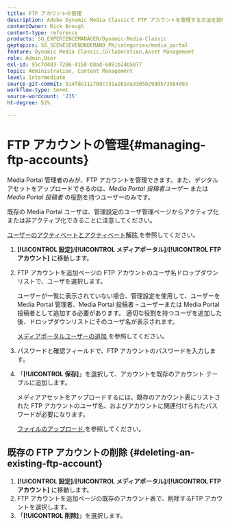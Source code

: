 ```yaml
---
title: FTP アカウントの管理
description: Adobe Dynamic Media Classicで FTP アカウントを管理する方法を説明します。
contentOwner: Rick Brough
content-type: reference
products: SG_EXPERIENCEMANAGER/Dynamic-Media-Classic
geptopics: SG_SCENESEVENONDEMAND_PK/categories/media_portal
feature: Dynamic Media Classic,Collaboration,Asset Management
role: Admin,User
exl-id: 95c7d403-7206-4158-b8ad-6091b24b5077
topic: Administration, Content Management
level: Intermediate
source-git-commit: 914fde11270dc731a261da3305b29dd573584d93
workflow-type: tm+mt
source-wordcount: '235'
ht-degree: 52%

---
```


# FTP アカウントの管理{#managing-ftp-accounts}

Media Portal 管理者のみが、FTP アカウントを管理できます。また、デジタルアセットをアップロードできるのは、*Media Portal 投稿者ユーザー* または *Media Portal 投稿者* の役割を持つユーザーのみです。

既存の Media Portal ユーザは、管理設定のユーザ管理ページからアクティブ化または非アクティブ化できることに注意してください。

[ ユーザーのアクティベートとアクティベート解除 ](administration-setup.md#activating_or_deactivating_users) を参照してください。

1. **[!UICONTROL 設定]**/**[!UICONTROL メディアポータル]**/**[!UICONTROL FTP アカウント]** に移動します。
1. FTP アカウントを追加ページの FTP アカウントのユーザ名ドロップダウンリストで、ユーザを選択します。

   ユーザーが一覧に表示されていない場合、管理設定を使用して、ユーザーを Media Portal 管理者、Media Portal 投稿者 – ユーザーまたは Media Portal 投稿者として追加する必要があります。 適切な役割を持つユーザを追加した後、ドロップダウンリストにそのユーザ名が表示されます。

   [ メディアポータルユーザーの追加 ](adding-media-portal-users.md#adding_a_media_portal_user) を参照してください。

1. パスワードと確認フィールドで、FTP アカウントのパスワードを入力します。
1. 「**[!UICONTROL 保存]**」を選択して、アカウントを既存のアカウント テーブルに追加します。

   メディアアセットをアップロードするには、既存のアカウント表にリストされた FTP アカウントのユーザ名、およびアカウントに関連付けられたパスワードが必要になります。

   [ ファイルのアップロード ](uploading-files.md#uploading_files) を参照してください。

## 既存の FTP アカウントの削除 {#deleting-an-existing-ftp-account}

1. **[!UICONTROL 設定]**/**[!UICONTROL メディアポータル]**/**[!UICONTROL FTP アカウント]** に移動します。
1. FTP アカウントを追加ページの既存のアカウント表で、削除するFTP アカウントを選択します。
1. 「**[!UICONTROL 削除]**」を選択します。
